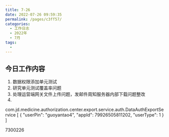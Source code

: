 ```yaml
---
title: 7-26
date: 2022-07-26 09:59:35
permalink: /pages/c3ff57/
categories:
  - 工作日志
  - 2022年
  - 7月
tags:
  - 
---
```


## 今日工作内容
1. 数据权限添加单元测试
2. 研究单元测试覆盖率问题
3. 处理运营端网关文件上传问题，发邮件周知服务器内部下载问题整改
4. 




com.jd.medicine.authorization.center.export.service.auth.DataAuthExportService
[
  {
    "userPin": "guoyantao4",
    "appId": 79926505811202,
    "userType": 1
  }
]

7300226